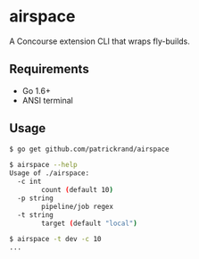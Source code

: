 # airspace 

A Concourse extension CLI that wraps fly-builds.

## Requirements

* Go 1.6+
* ANSI terminal

## Usage

```bash
$ go get github.com/patrickrand/airspace

$ airspace --help
Usage of ./airspace:
  -c int
    	count (default 10)
  -p string
    	pipeline/job regex
  -t string
    	target (default "local")

$ airspace -t dev -c 10
...
```